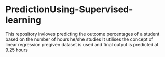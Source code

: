 # PredictionUsing-Supervised-learning
This repository invloves predicting the outcome percentages of a student based on the number of hours he/she studies
It utilises the concept of linear regression 
pregiven dataset is used and final output is predicted at 9.25 hours
